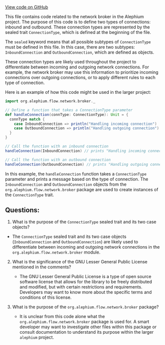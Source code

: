 [View code on GitHub](https://github.com/alephium/alephium/flow/src/main/scala/org/alephium/flow/network/broker/ConnectionType.scala)

This file contains code related to the network broker in the Alephium project. The purpose of this code is to define two types of connections: inbound and outbound. These connection types are represented by the sealed trait `ConnectionType`, which is defined at the beginning of the file. 

The `sealed` keyword means that all possible subtypes of `ConnectionType` must be defined in this file. In this case, there are two subtypes: `InboundConnection` and `OutboundConnection`, which are defined as objects. 

These connection types are likely used throughout the project to differentiate between incoming and outgoing network connections. For example, the network broker may use this information to prioritize incoming connections over outgoing connections, or to apply different rules to each type of connection. 

Here is an example of how this code might be used in the larger project:

```scala
import org.alephium.flow.network.broker._

// Define a function that takes a ConnectionType parameter
def handleConnection(connType: ConnectionType): Unit = {
  connType match {
    case InboundConnection => println("Handling incoming connection")
    case OutboundConnection => println("Handling outgoing connection")
  }
}

// Call the function with an inbound connection
handleConnection(InboundConnection) // prints "Handling incoming connection"

// Call the function with an outbound connection
handleConnection(OutboundConnection) // prints "Handling outgoing connection"
```

In this example, the `handleConnection` function takes a `ConnectionType` parameter and prints a message based on the type of connection. The `InboundConnection` and `OutboundConnection` objects from the `org.alephium.flow.network.broker` package are used to create instances of the `ConnectionType` trait.
## Questions: 
 1. What is the purpose of the `ConnectionType` sealed trait and its two case objects?
   - The `ConnectionType` sealed trait and its two case objects (`InboundConnection` and `OutboundConnection`) are likely used to differentiate between incoming and outgoing network connections in the `org.alephium.flow.network.broker` module.

2. What is the significance of the GNU Lesser General Public License mentioned in the comments?
   - The GNU Lesser General Public License is a type of open source software license that allows for the library to be freely distributed and modified, but with certain restrictions and requirements. Developers may want to know more about the specific terms and conditions of this license.

3. What is the purpose of the `org.alephium.flow.network.broker` package?
   - It is unclear from this code alone what the `org.alephium.flow.network.broker` package is used for. A smart developer may want to investigate other files within this package or consult documentation to understand its purpose within the larger `alephium` project.